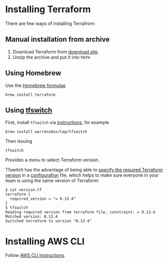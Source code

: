 # Installing Terraform

There are few ways of installing Terrafrom:

## Manual installation from archive

1. Download Terraform from [download site](https://www.terraform.io/downloads.html).
2. Unzip the archive and put it into `PATH`

## Using Homebrew

Use the [Homebrew formulae](https://formulae.brew.sh/formula/terraform)

    brew install terraform

## Using [tfswitch](https://tfswitch.warrensbox.com/)

First, install `tfswitch` via [instructions](https://tfswitch.warrensbox.com/Install/), for example

    brew install warrensbox/tap/tfswitch

Then issuing

    tfswitch

Provides a menu to select Terraform version.

Tfswitch has the advantage of being able to [specify the required Terraform
version](https://www.terraform.io/docs/configuration/terraform.html#specifying-a-required-terraform-version) in a [configurafion](https://tfswitch.warrensbox.com/Quick-Start/#use-versiontf-file) file, which helps to make sure everyone in your team is using the same version of Terraform:

    $ cat version.tf
    terraform {
      required_version = "= 0.13.4"
    }
    $ tfswitch
    Reading required version from terraform file, constraint: = 0.13.4
    Matched version: 0.13.4
    Switched terraform to version "0.13.4"

# Installing AWS CLI

Follow [AWS CLI instructions](https://docs.aws.amazon.com/cli/latest/userguide/install-cliv2.html).
